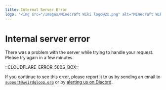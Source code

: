 ```yaml
---
title: Internal Server Error
logo: '<img src="/images/Minecraft Wiki logo@2x.png" alt="Minecraft Wiki" width="120px">'
---
```


# Internal server error

There was a problem with the server while trying to handle your request. Please try again in a few minutes.

::CLOUDFLARE_ERROR_500S_BOX::

If you continue to see this error, please report it to us by sending an email to <code>support@weirdgloop.org</code> or by [alerting us on Discord](https://discord.gg/fGdE5ZE).
